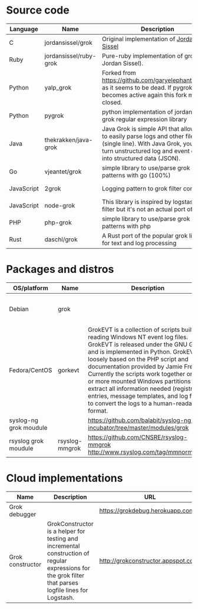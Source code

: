 # Source code

| Language   | Name                | Description                            | URL                                    |
|------------|---------------------|----------------------------------------|----------------------------------------|
| C | jordansissel/grok |Original implementation of [Jordan Sissel](http://www.semicomplete.com/about/)|https://github.com/jordansissel/grok https://code.google.com/archive/p/semicomplete/wikis/Grok.wiki|
|Ruby| jordansissel/ruby-grok |Pure-ruby implementation of grok (also Jordan Sissel). | https://github.com/jordansissel/ruby-grok|
|Python      | yalp_grok | Forked from https://github.com/garyelephant/pygrok as it seems to be dead. If pygrok becomes active again this fork may be closed. |https://pypi.python.org/pypi/yalp_grok|
|Python      | pygrok|python implementation of jordansissel's grok regular expression library    |https://github.com/garyelephant/pygrok|
|Java |thekrakken/java-grok|Java Grok is simple API that allows you to easily parse logs and other files (single line). With Java Grok, you can turn unstructured log and event data into structured data (JSON).|http://grok.nflabs.com/ http://grok.nflabs.com/|
|Go|vjeantet/grok|simple library to use/parse grok patterns with go (100%)|https://github.com/vjeantet/grok|
|JavaScript|2grok|Logging pattern to grok filter converter|https://www.npmjs.com/package/2grok https://github.com/2grok/2grok|
|JavaScript|node-grok|This library is inspired by logstash grok filter but it's not an actual port of it. |https://github.com/Beh01der/node-grok https://memz.co/parsing-log-files-node-js-regex-grok/|
|PHP|php-grok|simple library to use/parse grok patterns with php|https://github.com/kos4live/php-grok|
|Rust|daschl/grok|A Rust port of the popular grok library for text and log processing|https://github.com/daschl/grok|

# Packages and distros

| OS/platform      | Name                | Description                            | URL                                    | Maintainer |
|---------|---------------------|----------------------------------------|----------------------------------------|------------|
| Debian  | grok|     | https://packages.debian.org/sid/main/grok | [Stig Sandbeck Mathisen ](mailto:ssm@debian.org) [(KK page)](https://qa.debian.org/developer.php?login=ssm%40debian.org) |
|Fedora/CentOS| gorkevt|GrokEVT is a collection of scripts built for reading Windows NT event log files. GrokEVT is released under the GNU GPL, and is implemented in Python. GrokEVT is loosely based on the PHP script and documentation provided by Jamie French. Currently the scripts work together on one or more mounted Windows partitions to extract all information needed (registry entries, message templates, and log files) to convert the logs to a human-readable format. |http://rpm.pbone.net/index.php3?stat=3&search=grokevt&srodzaj=3|[Lawrence R_ Rogers (lrr_cert_org)](http://rpm.pbone.net/index.php3/stat/15/pakman/7781/com/Lawrence%20R_%20Rogers%20(lrr_cert_org).html)|
|syslog-ng grok moudule||https://github.com/balabit/syslog-ng-incubator/tree/master/modules/grok||
|rsyslog grok moudule|rsyslog-mmgrok|https://github.com/CNSRE/rsyslog-mmgrok http://www.rsyslog.com/tag/mmnormalize/||

# Cloud implementations

| Name                | Description                            | URL                                    |
|---------------------|----------------------------------------|----------------------------------------|
|Grok debugger||https://grokdebug.herokuapp.com/|
|Grok constructor|GrokConstructor is a helper for testing and incremental construction of regular expressions for the grok filter that parses logfile lines for Logstash.|http://grokconstructor.appspot.com/|
